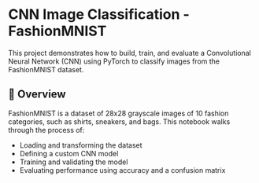 # CNN Image Classification - FashionMNIST

This project demonstrates how to build, train, and evaluate a Convolutional Neural Network (CNN) using PyTorch to classify images from the FashionMNIST dataset.

## 📌 Overview

FashionMNIST is a dataset of 28x28 grayscale images of 10 fashion categories, such as shirts, sneakers, and bags. This notebook walks through the process of:

- Loading and transforming the dataset
- Defining a custom CNN model
- Training and validating the model
- Evaluating performance using accuracy and a confusion matrix
